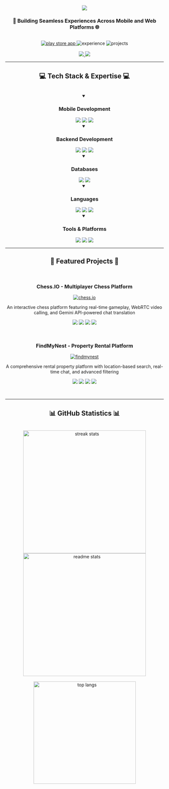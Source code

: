 <h1 align="center">
  <img src="https://readme-typing-svg.herokuapp.com/?font=Righteous&size=35&center=true&vCenter=true&width=500&height=70&duration=4000&lines=Hi+There!+👋;I'm+Ganesh+Pawar!;Full+Stack+Developer;Mobile+%26+Web+Developer" />
</h1>

<h3 align="center">🚀 Building Seamless Experiences Across Mobile and Web Platforms 🌐</h3>

<br/>

<div align="center">
  <a href="https://play.google.com/store/apps/details?id=com.learningHub1.udhari">
    <img src="https://img.shields.io/badge/Play_Store-Udhari_4.7★-414141?style=for-the-badge&logo=google-play" alt="play store app"/>
  </a>
  <img src="https://img.shields.io/badge/Experience-3_Year+-0288D1?style=for-the-badge&logo=dev.to" alt="experience"/>
  <img src="https://img.shields.io/badge/Projects-15+-25A162?style=for-the-badge&logo=checkmarx" alt="projects"/>
</div>

<div align="center"> 
  <br/>
  <a href="mailto:gapawar2003@gmail.com">
    <img src="https://img.shields.io/badge/Gmail-333333?style=for-the-badge&logo=gmail&logoColor=red" />
  </a>
  <a href="https://linkedin.com/in/your-linkedin" target="_blank">
    <img src="https://img.shields.io/badge/LinkedIn-0077B5?style=for-the-badge&logo=linkedin&logoColor=white" target="_blank" />
  </a>
</div>

<hr/>

<h2 align="center">💻 Tech Stack & Expertise 💻</h2>
<br/>

<div align="center">
  <details open>
    <summary><h3>Mobile Development</h3></summary>
    <img src="https://img.shields.io/badge/Flutter-02569B?style=for-the-badge&logo=flutter&logoColor=white" />
    <img src="https://img.shields.io/badge/Dart-0175C2?style=for-the-badge&logo=dart&logoColor=white" />
    <img src="https://img.shields.io/badge/Firebase-FFCA28?style=for-the-badge&logo=firebase&logoColor=black" />
  </details>

  <details open>
    <summary><h3>Backend Development</h3></summary>
    <img src="https://img.shields.io/badge/Node.js-339933?style=for-the-badge&logo=nodedotjs&logoColor=white" />
    <img src="https://img.shields.io/badge/Express.js-000000?style=for-the-badge&logo=express&logoColor=white" />
    <img src="https://img.shields.io/badge/Spring_Boot-6DB33F?style=for-the-badge&logo=spring&logoColor=white" />
  </details>

  <details open>
    <summary><h3>Databases</h3></summary>
    <img src="https://img.shields.io/badge/MongoDB-47A248?style=for-the-badge&logo=mongodb&logoColor=white" />
    <img src="https://img.shields.io/badge/MySQL-4479A1?style=for-the-badge&logo=mysql&logoColor=white" />
  </details>

  <details open>
    <summary><h3>Languages</h3></summary>
    <img src="https://img.shields.io/badge/Java-ED8B00?style=for-the-badge&logo=openjdk&logoColor=white" />
    <img src="https://img.shields.io/badge/C++-00599C?style=for-the-badge&logo=cplusplus&logoColor=white" />
    <img src="https://img.shields.io/badge/JavaScript-F7DF1E?style=for-the-badge&logo=javascript&logoColor=black" />
  </details>

  <details open>
    <summary><h3>Tools & Platforms</h3></summary>
    <img src="https://img.shields.io/badge/Git-F05032?style=for-the-badge&logo=git&logoColor=white" />
    <img src="https://img.shields.io/badge/Postman-FF6C37?style=for-the-badge&logo=postman&logoColor=white" />
    <img src="https://img.shields.io/badge/WebRTC-333333?style=for-the-badge&logo=webrtc&logoColor=white" />
  </details>
</div>

<hr/>

<h2 align="center">🎯 Featured Projects 🎯</h2>
<br/>

<div align="center">
  <div width="100%">
    <h3 align="center">Chess.IO - Multiplayer Chess Platform</h3>
    <a href="https://github.com/ganeshpawar09/chess.io">
      <img src="https://github-readme-stats-salesp07.vercel.app/api/pin/?username=ganeshpawar09&repo=chess.io&theme=react&border_radius=10" alt="chess.io"/>
    </a>
    <p align="center">
      An interactive chess platform featuring real-time gameplay, WebRTC video calling, and Gemini API-powered chat translation
    </p>
    <p align="center">
      <img src="https://img.shields.io/badge/Flutter-02569B?style=flat-square&logo=flutter" />
      <img src="https://img.shields.io/badge/Node.js-339933?style=flat-square&logo=nodedotjs" />
      <img src="https://img.shields.io/badge/Socket.IO-010101?style=flat-square&logo=socket.io" />
      <img src="https://img.shields.io/badge/WebRTC-333333?style=flat-square&logo=webrtc" />
    </p>
  </div>
  <br/>
  <div width="100%">
    <h3 align="center">FindMyNest - Property Rental Platform</h3>
    <a href="https://github.com/ganeshpawar09/findmynest">
      <img src="https://github-readme-stats-salesp07.vercel.app/api/pin/?username=ganeshpawar09&repo=findmynest&theme=react&border_radius=10" alt="findmynest"/>
    </a>
    <p align="center">
      A comprehensive rental property platform with location-based search, real-time chat, and advanced filtering
    </p>
    <p align="center">
      <img src="https://img.shields.io/badge/Flutter-02569B?style=flat-square&logo=flutter" />
      <img src="https://img.shields.io/badge/Express.js-000000?style=flat-square&logo=express" />
      <img src="https://img.shields.io/badge/MongoDB-47A248?style=flat-square&logo=mongodb" />
      <img src="https://img.shields.io/badge/Socket.IO-010101?style=flat-square&logo=socket.io" />
    </p>
  </div>
</div>

<br/>
<hr/>

<h2 align="center">📊 GitHub Statistics 📊</h2>
<br>
<div align=center>
  <img width=390 src="https://streak-stats.demolab.com/?user=ganeshpawar09&count_private=true&theme=react&border_radius=10" alt="streak stats"/>
  <img width=390 src="https://github-readme-stats.vercel.app/api?username=ganeshpawar09&show_icons=true&theme=react&rank_icon=github&border_radius=10" alt="readme stats" />
  <br/>
  <br/>
  <img width=325 src="https://github-readme-stats.vercel.app/api/top-langs/?username=ganeshpawar09&hide=HTML&langs_count=8&layout=compact&theme=react&border_radius=10&size_weight=0.5&count_weight=0.5" alt="top langs" />
</div>

<br/>
